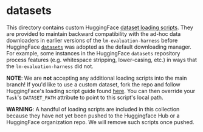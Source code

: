 # datasets

This directory contains custom HuggingFace [dataset loading scripts](https://huggingface.co/docs/datasets/dataset_script). They are provided to maintain backward compatibility with the ad-hoc data downloaders in earlier versions of the `lm-evaluation-harness` before HuggingFace [`datasets`](https://huggingface.co/docs/datasets/index) was adopted as the default downloading manager. For example, some instances in the HuggingFace `datasets` repository process features (e.g. whitespace stripping, lower-casing, etc.) in ways that the `lm-evaluation-harness` did not.

__NOTE__: We are __not__ accepting any additional loading scripts into the main branch! If you'd like to use a custom dataset, fork the repo and follow HuggingFace's loading script guide found [here](https://huggingface.co/docs/datasets/dataset_script). You can then override your `Task`'s `DATASET_PATH` attribute to point to this script's local path.


__WARNING__: A handful of loading scripts are included in this collection because they have not yet been pushed to the Huggingface Hub or a HuggingFace organization repo. We will remove such scripts once pushed.